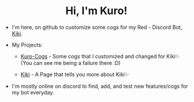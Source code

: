 <h1 align="center">Hi, I'm Kuro!</h1>

- I'm here, on github to customize some cogs for my Red -  Discord Bot, [Kiki](https://discord.com/oauth2/authorize?client_id=886547720985264178&scope=bot&permissions=2251673160%20applications.commands).

- My Projects:

  - [Kuro-Cogs](https://github.com/Kuro-Rui/Kuro-Cogs) - Some cogs that I customized and changed for Kiki✨ (You can see me being a failure there :D)
  
  - [Kiki](https://github.com/Kiki-0779/Kiki) - A Page that tells you more about Kiki✨

- I'm mostly online on discord to find, add, and test new features/cogs for my bot everyday.

<!---This is a ✨special✨ repository because it appears on GitHub profile.--->
